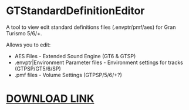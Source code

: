 # GTStandardDefinitionEditor
A tool to view edit standard definitions files (.envptr/pmf/aes) for Gran Turismo 5/6/+.

Allows you to edit:
* AES Files - Extended Sound Engine (GT6 & GTSP)
* .envptr|Environment Parameter files - Environment settings for tracks (GTPSP/GT5/6/SP)
* .pmf files - Volume Settings (GTPSP/5/6/+?)

# [DOWNLOAD LINK](https://github.com/Nenkai/GTStandardDefinitionEditor/releases)
